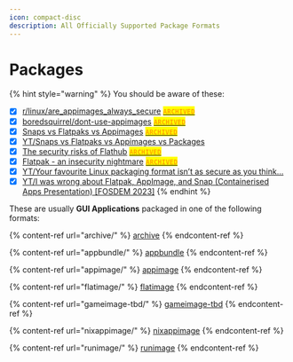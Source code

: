 ```yaml
---
icon: compact-disc
description: All Officially Supported Package Formats
---
```


# Packages

{% hint style="warning" %}
You should be aware of these:

* [x] [r/linux/are\_appimages\_always\_secure](https://www.reddit.com/r/linux/comments/14xww1m/are_appimages_always_secure/) [<mark style="color:orange;">**`ARCHIVED`**</mark>](https://web.archive.org/web/2/https://www.reddit.com/r/linux/comments/14xww1m/are_appimages_always_secure/)
* [x] [boredsquirrel/dont-use-appimages](https://github.com/boredsquirrel/dont-use-appimages) [<mark style="color:orange;">**`ARCHIVED`**</mark>](https://web.archive.org/web/2/https://github.com/boredsquirrel/dont-use-appimages)
* [x] [Snaps vs Flatpaks vs Appimages](https://medium.com/@journalehsan/snap-flatpak-and-appimage-which-one-is-better-dc36f7ff1720) [<mark style="color:orange;">**`ARCHIVED`**</mark>](https://web.archive.org/web/20240710140620/https://medium.com/@journalehsan/snap-flatpak-and-appimage-which-one-is-better-dc36f7ff1720)
* [x] [YT/Snaps vs Flatpaks vs Appimages vs Packages](https://www.youtube.com/watch?v=ikBPnYwnUMU)
* [x] [The security risks of Flathub](https://blog.frehi.be/2023/04/23/the-security-risks-of-flathub/) [<mark style="color:orange;">**`ARCHIVED`**</mark>](https://web.archive.org/web/20240925042807/https://blog.frehi.be/2023/04/23/the-security-risks-of-flathub/)
* [x] [Flatpak - an insecurity nightmare](https://orowith2os.gitlab.io/posts/Flatpak-an-insecurity-nightmare/) [<mark style="color:orange;">**`ARCHIVED`**</mark>](https://web.archive.org/web/20240520001227/https://orowith2os.gitlab.io/posts/Flatpak-an-insecurity-nightmare/)
* [x] [YT/Your favourite Linux packaging format isn’t as secure as you think…](https://www.youtube.com/watch?v=xw3NxIWpylc)
* [x] [YT/I was wrong about Flatpak, AppImage, and Snap (Containerised Apps Presentation) \[FOSDEM 2023\]](https://youtu.be/4WuYGcs0t6I)
{% endhint %}

These are usually **GUI Applications** packaged in one of the following formats:

{% content-ref url="archive/" %}
[archive](archive/)
{% endcontent-ref %}

{% content-ref url="appbundle/" %}
[appbundle](appbundle/)
{% endcontent-ref %}

{% content-ref url="appimage/" %}
[appimage](appimage/)
{% endcontent-ref %}

{% content-ref url="flatimage/" %}
[flatimage](flatimage/)
{% endcontent-ref %}

{% content-ref url="gameimage-tbd/" %}
[gameimage-tbd](gameimage-tbd/)
{% endcontent-ref %}

{% content-ref url="nixappimage/" %}
[nixappimage](nixappimage/)
{% endcontent-ref %}

{% content-ref url="runimage/" %}
[runimage](runimage/)
{% endcontent-ref %}
